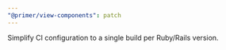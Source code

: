 ```yaml
---
"@primer/view-components": patch
---
```


Simplify CI configuration to a single build per Ruby/Rails version.
